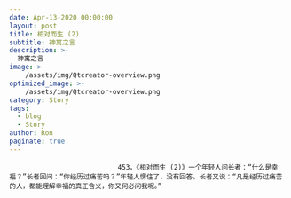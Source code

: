 ```yaml
---
date: Apr-13-2020 00:00:00
layout: post
title: 相对而生 (2)
subtitle: 神寓之言
description: >-
  神寓之言
image: >-
    /assets/img/Qtcreator-overview.png
optimized_image: >-
    /assets/img/Qtcreator-overview.png
category: Story
tags:
  - blog
  - Story
author: Ron
paginate: true
---
```


							　　453，《相对而生 (2)》一个年轻人问长者：“什么是幸福？”长者回问：“你经历过痛苦吗？”年轻人愣住了，没有回答。长者又说：“凡是经历过痛苦的人，都能理解幸福的真正含义，你又何必问我呢。”
							
							
						